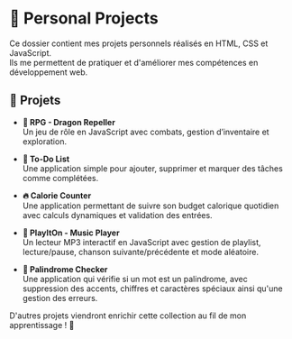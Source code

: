 # 🚀 Personal Projects  

Ce dossier contient mes projets personnels réalisés en HTML, CSS et JavaScript.  
Ils me permettent de pratiquer et d'améliorer mes compétences en développement web.  

## 📌 Projets  

- **🐉 RPG - Dragon Repeller**  
  Un jeu de rôle en JavaScript avec combats, gestion d’inventaire et exploration.  

- **📝 To-Do List**  
  Une application simple pour ajouter, supprimer et marquer des tâches comme complétées.  

- **🔥 Calorie Counter**  
  Une application permettant de suivre son budget calorique quotidien avec calculs dynamiques et validation des entrées.  

- **🎵 PlayItOn - Music Player**  
  Un lecteur MP3 interactif en JavaScript avec gestion de playlist, lecture/pause, chanson suivante/précédente et mode aléatoire.  

- **🔁 Palindrome Checker**  
  Une application qui vérifie si un mot est un palindrome, avec suppression des accents, chiffres et caractères spéciaux ainsi qu'une gestion des erreurs.

D'autres projets viendront enrichir cette collection au fil de mon apprentissage ! 🚀  
